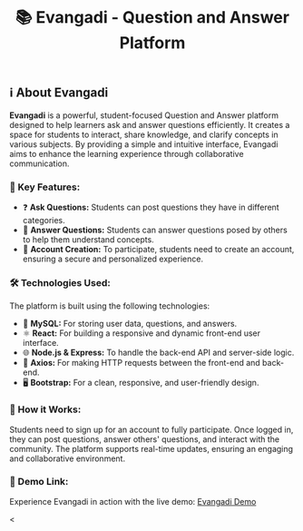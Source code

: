<!DOCTYPE html>
<html lang="en">
<head>
    <meta charset="UTF-8">
    <meta name="viewport" content="width=device-width, initial-scale=1.0">
    <title>Evangadi - Question and Answer Platform</title>
</head>
<body>
    <header>
        <h1>📚 Evangadi - Question and Answer Platform</h1>
    </header>
    <section>
        <h2>ℹ️ About Evangadi</h2>
        <p><strong>Evangadi</strong> is a powerful, student-focused Question and Answer platform designed to help learners ask and answer questions efficiently. It creates a space for students to interact, share knowledge, and clarify concepts in various subjects. By providing a simple and intuitive interface, Evangadi aims to enhance the learning experience through collaborative communication.</p>
        <h3>🔑 Key Features:</h3>
        <ul>
            <li>❓ <strong>Ask Questions:</strong> Students can post questions they have in different categories.</li>
            <li>💬 <strong>Answer Questions:</strong> Students can answer questions posed by others to help them understand concepts.</li>
            <li>👤 <strong>Account Creation:</strong> To participate, students need to create an account, ensuring a secure and personalized experience.</li>
        </ul>
        <h3>🛠️ Technologies Used:</h3>
        <p>The platform is built using the following technologies:</p>
        <ul>
            <li>💾 <strong>MySQL:</strong> For storing user data, questions, and answers.</li>
            <li>⚛️ <strong>React:</strong> For building a responsive and dynamic front-end user interface.</li>
            <li>🌐 <strong>Node.js & Express:</strong> To handle the back-end API and server-side logic.</li>
            <li>🔌 <strong>Axios:</strong> For making HTTP requests between the front-end and back-end.</li>
            <li>🖥️ <strong>Bootstrap:</strong> For a clean, responsive, and user-friendly design.</li>
        </ul>
        <h3>🚀 How it Works:</h3>
        <p>Students need to sign up for an account to fully participate. Once logged in, they can post questions, answer others' questions, and interact with the community. The platform supports real-time updates, ensuring an engaging and collaborative environment.</p>
        <h3>🔗 Demo Link:</h3>
        <p>Experience Evangadi in action with the live demo: <a href="https://yourdemo.link" target="_blank">Evangadi Demo</a></p> <!-- Replace with your actual demo URL -->
        <
